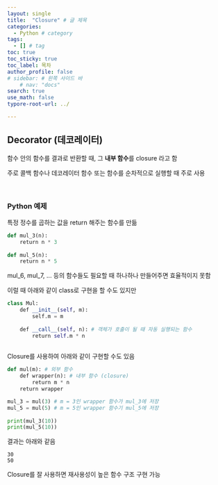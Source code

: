 ```yaml
---
layout: single
title:  "Closure" # 글 제목
categories: 
  - Python # category
tags: 
  - [] # tag
toc: true 
toc_sticky: true
toc_label: 목차
author_profile: false
# sidebar: # 왼쪽 사이드 바
    # nav: "docs"
search: true 
use_math: false
typore-root-url: ../

---
```


## Decorator (데코레이터) 

함수 안의 함수를 결과로 반환할 때, 그 **내부 함수**를 closure 라고 함

주로 콜백 함수나 데코레이터 함수 또는 함수를 순차적으로 실행할 때 주로 사용 

<br>

### Python 예제

특정 정수를 곱하는 값을 return 해주는 함수를 만듦



```python
def mul_3(n):
    return n * 3
​
def mul_5(n):
    return n * 5
```



mul_6, mul_7, ... 등의 함수들도 필요할 때 하나하나 만들어주면 효율적이지 못함

이럴 때 아래와 같이 class로 구현을 할 수도 있지만

```python
class Mul:
    def __init__(self, m):
        self.m = m
    
    def __call__(self, n): # 객체가 호출이 될 때 자동 실행되는 함수
        return self.m * n
    
```



Closure를 사용하여 아래와 같이 구현할 수도 있음

```python
def mul(m): # 외부 함수
    def wrapper(n): # 내부 함수 (closure)
        return m * n
    return wrapper
```

```python
mul_3 = mul(3) # m = 3인 wrapper 함수가 mul_3에 저장
mul_5 = mul(5) # m = 5인 wrapper 함수기 mul_5에 저장
​
print(mul_3(10))
print(mul_5(10))
```

결과는 아래와 같음

```
30
50
```



Closure를 잘 사용하면 재사용성이 높은 함수 구조 구현 가능

<br><br>


